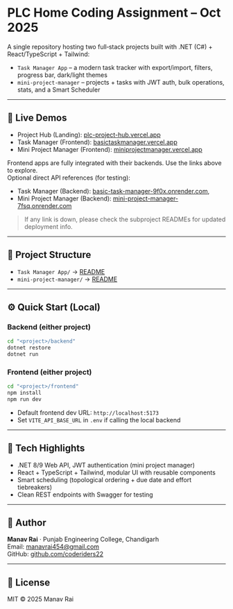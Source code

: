 # PLC Home Coding Assignment – Oct 2025

A single repository hosting two full‑stack projects built with .NET (C#) + React/TypeScript + Tailwind:

- `Task Manager App` – a modern task tracker with export/import, filters, progress bar, dark/light themes
- `mini-project-manager` – projects + tasks with JWT auth, bulk operations, stats, and a Smart Scheduler

---

## 🔗 Live Demos 

- Project Hub (Landing): [plc-project-hub.vercel.app](https://plc-project-hub.vercel.app/)
- Task Manager (Frontend): [basictaskmanager.vercel.app](https://basictaskmanager.vercel.app/)
- Mini Project Manager (Frontend): [miniprojectmanager.vercel.app](https://miniprojectmanager.vercel.app/)

Frontend apps are fully integrated with their backends. Use the links above to explore.  
Optional direct API references (for testing): 
- Task Manager (Backend): [basic-task-manager-9f0x.onrender.com](https://basic-task-manager-9f0x.onrender.com), 
- Mini Project Manager (Backend): [mini-project-manager-7fsq.onrender.com](https://mini-project-manager-7fsq.onrender.com)

> If any link is down, please check the subproject READMEs for updated deployment info.

---

## 📁 Project Structure

- `Task Manager App/` → [README](https://github.com/coderiders22/PLC-Home-Coding-assignment-Oct-2025/tree/main/Task%20Manager%20App)
- `mini-project-manager/` → [README](https://github.com/coderiders22/PLC-Home-Coding-assignment-Oct-2025/tree/main/mini-project-manager)

---

## ⚙️ Quick Start (Local)

### Backend (either project)
```bash
cd "<project>/backend"
dotnet restore
dotnet run
```

### Frontend (either project)
```bash
cd "<project>/frontend"
npm install
npm run dev
```

- Default frontend dev URL: `http://localhost:5173`
- Set `VITE_API_BASE_URL` in `.env` if calling the local backend

---

## 🧱 Tech Highlights

- .NET 8/9 Web API, JWT authentication (mini project manager)
- React + TypeScript + Tailwind, modular UI with reusable components
- Smart scheduling (topological ordering + due date and effort tiebreakers)
- Clean REST endpoints with Swagger for testing

---

## 👤 Author

**Manav Rai** · Punjab Engineering College, Chandigarh  
Email: [manavrai454@gmail.com](mailto:manavrai454@gmail.com)  
GitHub: [github.com/coderiders22](https://github.com/coderiders22)

---

## 📄 License

MIT © 2025 Manav Rai
